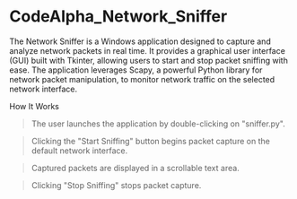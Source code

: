 # CodeAlpha_Network_Sniffer
The Network Sniffer is a Windows application designed to capture and analyze network packets in real time. It provides a graphical user interface (GUI) built with Tkinter, allowing users to start and stop packet sniffing with ease. The application leverages Scapy, a powerful Python library for network packet manipulation, to monitor network traffic on the selected network interface.

How It Works
>The user launches the application by double-clicking on "sniffer.py".

>Clicking the "Start Sniffing" button begins packet capture on the default network interface.

>Captured packets are displayed in a scrollable text area.

>Clicking "Stop Sniffing" stops packet capture.
